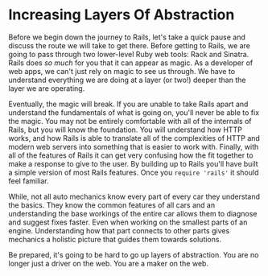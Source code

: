 # Increasing Layers Of Abstraction

Before we begin down the journey to Rails, let's take a quick pause and discuss the route we will take to get there. Before getting to Rails, we are going to pass through two lower-level Ruby web tools: Rack and Sinatra. Rails does *so much* for you that it can appear as magic. As a developer of web apps, we can't just rely on magic to see us through. We have to understand everything we are doing at a layer (or two!) deeper than the layer we are operating.

Eventually, the magic will break. If you are unable to take Rails apart and understand the fundamentals of what is going on, you'll never be able to fix the magic. You may not be entirely comfortable with all of the internals of Rails, but you will know the foundation. You will understand how HTTP works, and how Rails is able to translate all of the complexities of HTTP and modern web servers into something that is easier to work with. Finally, with all of the features of Rails it can get very confusing how the fit together to make a response to give to the user. By building up to Rails you'll have built a simple version of most Rails features. Once you `require 'rails'` it should feel familiar.

While, not all auto mechanics know every part of every car they understand the basics. They know the common features of all cars and an understanding the base workings of the entire car allows them to diagnose and suggest fixes faster. Even when working on the smallest parts of an engine. Understanding how that part connects to other parts gives mechanics a holistic picture that guides them towards solutions.

Be prepared, it's going to be hard to go up layers of abstraction. You are no longer just a driver on the web. You are a maker on the web.
